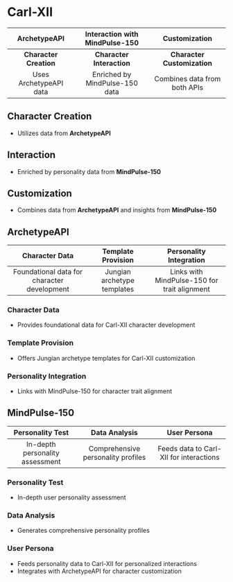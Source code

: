 # Carl-XII 

| ArchetypeAPI | Interaction with MindPulse-150 | Customization |
|:------------:|:------------------------------:|:-------------:|
| **Character Creation** | **Character Interaction** | **Character Customization** |
| Uses ArchetypeAPI data | Enriched by MindPulse-150 data | Combines data from both APIs |

## Character Creation
- Utilizes data from **ArchetypeAPI**

## Interaction
- Enriched by personality data from **MindPulse-150**

## Customization
- Combines data from **ArchetypeAPI** and insights from **MindPulse-150**

## ArchetypeAPI 

| Character Data | Template Provision | Personality Integration |
|:--------------:|:-------------------:|:-----------------------:|
| Foundational data for character development | Jungian archetype templates | Links with MindPulse-150 for trait alignment |

### Character Data
- Provides foundational data for Carl-XII character development
### Template Provision
- Offers Jungian archetype templates for Carl-XII customization
### Personality Integration
- Links with MindPulse-150 for character trait alignment

## MindPulse-150 

| Personality Test | Data Analysis | User Persona |
|:----------------:|:-------------:|:------------:|
| In-depth personality assessment | Comprehensive personality profiles | Feeds data to Carl-XII for interactions |

### Personality Test
- In-depth user personality assessment
### Data Analysis
- Generates comprehensive personality profiles
### User Persona
- Feeds personality data to Carl-XII for personalized interactions
- Integrates with ArchetypeAPI for character customization

